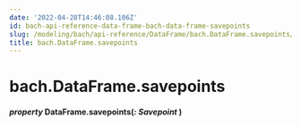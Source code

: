 ```yaml
---
date: '2022-04-28T14:46:08.106Z'
id: bach-api-reference-data-frame-bach-data-frame-savepoints
slug: /modeling/bach/api-reference/DataFrame/bach.DataFrame.savepoints/
title: bach.DataFrame.savepoints
---
```


# bach.DataFrame.savepoints


#### _property_ DataFrame.savepoints(_: Savepoint_ )
<!-- !! processed by numpydoc !! -->
